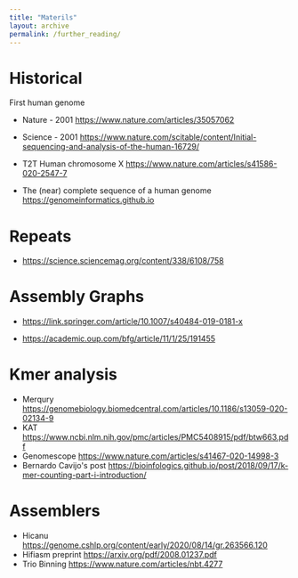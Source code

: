 ```yaml
---
title: "Materils"
layout: archive
permalink: /further_reading/
---
```



# Historical

First human genome
* Nature - 2001 https://www.nature.com/articles/35057062

* Science - 2001 https://www.nature.com/scitable/content/Initial-sequencing-and-analysis-of-the-human-16729/

* T2T Human chromosome X https://www.nature.com/articles/s41586-020-2547-7
* The (near) complete sequence of a human genome https://genomeinformatics.github.io

# Repeats

* https://science.sciencemag.org/content/338/6108/758

# Assembly Graphs

* https://link.springer.com/article/10.1007/s40484-019-0181-x

* https://academic.oup.com/bfg/article/11/1/25/191455 

# Kmer analysis

* Merqury https://genomebiology.biomedcentral.com/articles/10.1186/s13059-020-02134-9
* KAT https://www.ncbi.nlm.nih.gov/pmc/articles/PMC5408915/pdf/btw663.pdf
* Genomescope https://www.nature.com/articles/s41467-020-14998-3 
* Bernardo Cavijo's post https://bioinfologics.github.io/post/2018/09/17/k-mer-counting-part-i-introduction/ 


# Assemblers

* Hicanu https://genome.cshlp.org/content/early/2020/08/14/gr.263566.120
* Hifiasm preprint https://arxiv.org/pdf/2008.01237.pdf
* Trio Binning https://www.nature.com/articles/nbt.4277

